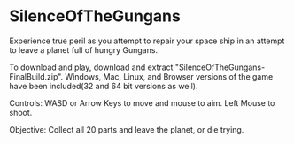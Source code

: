 # SilenceOfTheGungans

Experience true peril as you attempt to repair your space ship in an attempt to leave a planet full of hungry Gungans.

To download and play, download and extract "SilenceOfTheGungans-FinalBuild.zip". Windows, Mac, Linux, and Browser versions of the game have been included(32 and 64 bit versions as well).

Controls:
WASD or Arrow Keys to move and mouse to aim. Left Mouse to shoot.

Objective:
Collect all 20 parts and leave the planet, or die trying. 
